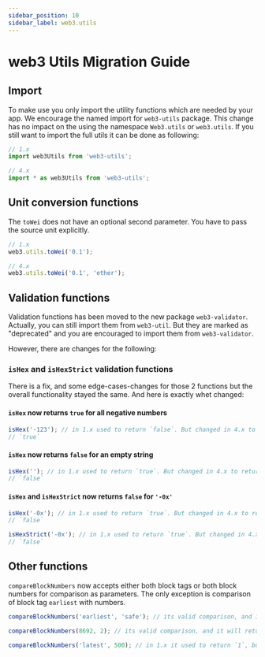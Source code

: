 ```yaml
---
sidebar_position: 10
sidebar_label: web3.utils
---
```


# web3 Utils Migration Guide

## Import

To make use you only import the utility functions which are needed by your app. We encourage the named import for `web3-utils` package. This change has no impact on the using the namespace `Web3.utils` or `web3.utils`. If you still want to import the full utils it can be done as following:

```ts
// 1.x
import web3Utils from 'web3-utils';

// 4.x
import * as web3Utils from 'web3-utils';
```

## Unit conversion functions

The `toWei` does not have an optional second parameter. You have to pass the source unit explicitly.

```ts
// 1.x
web3.utils.toWei('0.1');

// 4.x
web3.utils.toWei('0.1', 'ether');
```

## Validation functions

Validation functions has been moved to the new package `web3-validator`. Actually, you can still import them from `web3-util`. But they are marked as "deprecated" and you are encouraged to import them from `web3-validator`.

However, there are changes for the following:

### `isHex` and `isHexStrict` validation functions

There is a fix, and some edge-cases-changes for those 2 functions but the overall functionality stayed the same. And here is exactly whet changed:

#### `isHex` now returns `true` for all negative numbers

```ts
isHex('-123'); // in 1.x used to return `false`. But changed in 4.x to return `true`
// `true`
```

#### `isHex` now returns `false` for an empty string

```ts
isHex(''); // in 1.x used to return `true`. But changed in 4.x to return `false`
// `false`
```

#### `isHex` and `isHexStrict` now returns `false` for `'-0x'`

```ts
isHex('-0x'); // in 1.x used to return `true`. But changed in 4.x to return `false`
// `false`

isHexStrict('-0x'); // in 1.x used to return `true`. But changed in 4.x to return `false`
// `false`
```

## Other functions

`compareBlockNumbers` now accepts either both block tags or both block numbers for comparison as parameters. The only exception is comparison of block tag `earliest` with numbers.

```ts
compareBlockNumbers('earliest', 'safe'); // its valid comparison, and it will return `-1`

compareBlockNumbers(8692, 2); // its valid comparison, and it will return `1`

compareBlockNumbers('latest', 500); // in 1.x it used to return `1`, but now it will throw error InvalidBlockError
```

